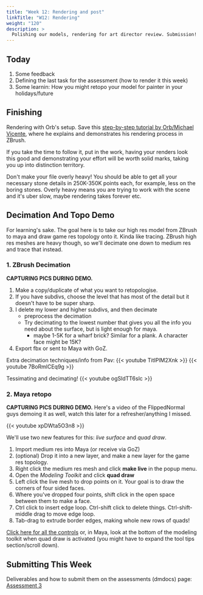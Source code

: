 ```yaml
---
title: "Week 12: Rendering and post"
linkTitle: "W12: Rendering"
weight: "120"
description: >
  Polishing our models, rendering for art director review. Submission!
---
```


## Today

1. Some feedback  
2. Defining the last task for the assessment (how to render it this week)  
3. Some learnin: How you might retopo your model for painter in your holidays/future  

## Finishing

Rendering with Orb's setup.
Save this [step-by-step tutorial by Orb/Michael Vicente](https://laureateaus-my.sharepoint.com/:v:/g/personal/daniel_mcgillick_laureate_edu_au/Ea6azVT_8EpKjeq_YFqng-ABfNCHg1-LgWcGkiTcwCYEWA?e=meF9tb), where he explains and demonstrates his rendering process in ZBrush.

If you take the time to follow it, put in the work, having your renders look this good and demonstrating your effort will be worth solid marks, taking you up into distinction territory.

Don't make your file overly heavy! You should be able to get all your necessary stone details in 250K-350K points each, for example, less on the boring stones. Overly heavy means you are trying to work with the scene and it's uber slow, maybe rendering takes forever etc.

## Decimation And Topo Demo

For learning's sake.
The goal here is to take our high res model from ZBrush to maya and draw game res topology onto it. Kinda like tracing. ZBrush high res meshes are heavy though, so we'll decimate one down to medium res and trace that instead.

### 1. ZBrush Decimation
**CAPTURING PICS DURING DEMO.**

1. Make a copy/duplicate of what you want to retopologise.
2. If you have subdivs, choose the level that has most of the detail but it doesn't have to be super sharp.
3. I delete my lower and higher subdivs, and then decimate 
   - preprocess the decimation
   - Try decimating to the lowest number that gives you all the info you need about the surface, but is light enough for maya.
     - maybe 1-5K for a wharf brick? Similar for a plank. A character face might be 15K?
4. Export fbx or sent to Maya with GoZ.

Extra decimation techniques/info from Pav:
{{< youtube TitIPlM2Xnk >}}
{{< youtube 7BoRmlCEq9g >}}

Tessimating and decimating!
{{< youtube ogSldTT6slc >}}

### 2. Maya retopo
**CAPTURING PICS DURING DEMO.**
Here's a video of the FlippedNormal guys demoing it as well, watch this later for a refresher/anything I missed.

{{< youtube xpDWta5O3n8 >}}

We'll use two new features for this: _live surface_ and _quad draw_.
1. Import medium res into Maya (or receive via GoZ)
2. (optional) Drop it into a new layer, and make a new layer for the game res topology.
3. Right click the medium res mesh and click **make live** in the popup menu.
4. Open the _Modeling Toolkit_ and click **quad draw**
5. Left click the live mesh to drop points on it. Your goal is to draw the corners of four sided faces.
6. Where you've dropped four points, shift click in the open space between them to make a face.
7. Ctrl click to insert edge loop. Ctrl-shift click to delete things. Ctrl-shift-middle drag to move edge loop.
8. Tab-drag to extrude border edges, making whole new rows of quads!

[Click here for all the controls](https://knowledge.autodesk.com/support/maya-lt/learn-explore/caas/CloudHelp/cloudhelp/2017/ENU/MayaLT/files/GUID-ED28E6BC-6141-491C-8C1B-2AE6FC813284-htm.html) or, in Maya, look at the bottom of the modeling toolkit when quad draw is activated (you might have to expand the tool tips section/scroll down).

## Submitting This Week

Deliverables and how to submit them on the assessments (dmdocs) page:
<a class="btn btn-lg btn-primary mr-3 mb-4" href="../assessments/#assessment-3-high-poly-environments">Assessment 3</a>